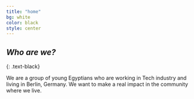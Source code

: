 ```yaml
---
title: "home"
bg: white
color: black
style: center
---
```


## *Who are we?*
{: .text-black}

We are a group of young Egyptians who are working in Tech industry and living in Berlin, Germany. We want to make a real impact in the community where we live.
